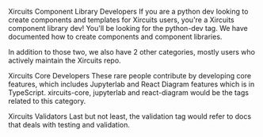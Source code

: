 Xircuits Component Library Developers
If you are a python dev looking to create components and templates for Xircuits users, you're a Xircuits component library dev! You'll be looking for the python-dev tag. We have documented how to create components and component libraries.

In addition to those two, we also have 2 other categories, mostly users who actively maintain the Xircuits repo.

Xircuits Core Developers
These rare people contribute by developing core features, which includes Jupyterlab and React Diagram features which is in TypeScript. xircuits-core, jupyterlab and react-diagram would be the tags related to this category.

Xircuits Validators
Last but not least, the validation tag would refer to docs that deals with testing and validation.